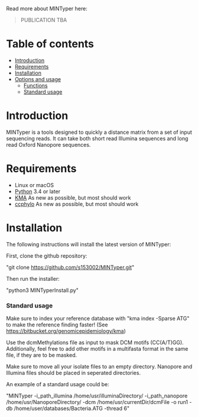 Read more about MINTyper here:
> PUBLICATION TBA

# Table of contents

* [Introduction](#introduction)
* [Requirements](#requirements)
* [Installation](#installation)
* [Options and usage](#options-and-usage)
    * [Functions](#functions)
    * [Standard usage](#standard-options)
    
# Introduction
MINTyper is a tools designed to quickly a distance matrix from a set of input sequencing reads. It can take both short read Illumina sequences and long read Oxford Nanopore sequences. 

# Requirements

* Linux or macOS
* [Python](https://www.python.org/) 3.4 or later
* [KMA](https://bitbucket.org/genomicepidemiology/kma) As new as possible, but most should work
* [ccphylo](https://bitbucket.org/genomicepidemiology/ccphylo/src/master/) As new as possible, but most should work


# Installation
The following instructions will install the latest version of MINTyper:

First, clone the github repository:

"git clone https://github.com/s153002/MINTyper.git"

Then run the  installer:

"python3 MINTyperInstall.py"

### Standard usage

Make sure to index your reference database with "kma index -Sparse ATG" to make the reference finding faster! (See https://bitbucket.org/genomicepidemiology/kma)

Use the dcmMethylations file as input to mask DCM motifs (CC(A/T)GG). Additionally, feel free to add other motifs in a multifasta format in the same file, if they are to be masked.

Make sure to move all your isolate files to an empty directory. Nanopore and Illumina files should be placed in seperated directories.

An example  of a standard usage could be:

"MINTyper -i_path_illumina /home/usr/illuminaDirectory/ -i_path_nanopore /home/usr/NanoporeDirectory/ -dcm /home/usr/currentDir/dcmFile -o run1 -db /home/user/databases/Bacteria.ATG -thread 6"

